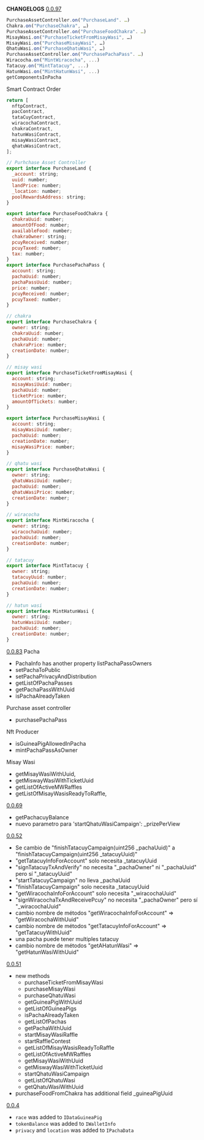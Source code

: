 **CHANGELOGS**
<u>0.0.97</u>

```js
PurchaseAssetController.on("PurchaseLand". …)
Chakra.on("PurchaseChakra", …)
PurchaseAssetController.on("PurchaseFoodChakra". …)
MisayWasi.on("PurchaseTicketFromMisayWasi", …)
MisayWasi.on("PurchaseMisayWasi", …)
QhatuWasi.on("PurchaseQhatuWasi", …)
PurchaseAssetController.on("PurchasePachaPass". …)
Wiracocha.on("MintWiracocha", ...)
Tatacuy.on("MintTatacuy", ...)
HatunWasi.on("MintHatunWasi", ...)
getComponentsInPacha
```

Smart Contract Order

```js
return [
  nftpContract,
  pacContract,
  tataCuyContract,
  wiracochaContract,
  chakraContract,
  hatunWasiContract,
  misayWasiContract,
  qhatuWasiContract,
];
```

```js
// Purhchase Asset Controller
export interface PurchaseLand {
  _account: string;
  uuid: number;
  landPrice: number;
  _location: number;
  poolRewardsAddress: string;
}

export interface PurchaseFoodChakra {
  chakraUuid: number;
  amountOfFood: number;
  availableFood: number;
  chakraOwner: string;
  pcuyReceived: number;
  pcuyTaxed: number;
  tax: number;
}
export interface PurchasePachaPass {
  account: string;
  pachaUuid: number;
  pachaPassUuid: number;
  price: number;
  pcuyReceived: number;
  pcuyTaxed: number;
}

// chakra
export interface PurchaseChakra {
  owner: string;
  chakraUuid: number;
  pachaUuid: number;
  chakraPrice: number;
  creationDate: number;
}

// misay wasi
export interface PurchaseTicketFromMisayWasi {
  account: string;
  misayWasiUuid: number;
  pachaUuid: number;
  ticketPrice: number;
  amountOfTickets: number;
}

export interface PurchaseMisayWasi {
  account: string;
  misayWasiUuid: number;
  pachaUuid: number;
  creationDate: number;
  misayWasiPrice: number;
}

// qhatu wasi
export interface PurchaseQhatuWasi {
  owner: string;
  qhatuWasiUuid: number;
  pachaUuid: number;
  qhatuWasiPrice: number;
  creationDate: number;
}

// wiracocha
export interface MintWiracocha {
  owner: string;
  wiracochaUuid: number;
  pachaUuid: number;
  creationDate: number;
}

// tatacuy
export interface MintTatacuy {
  owner: string;
  tatacuyUuid: number;
  pachaUuid: number;
  creationDate: number;
}

// hatun wasi
export interface MintHatunWasi {
  owner: string;
  hatunWasiUuid: number;
  pachaUuid: number;
  creationDate: number;
}
```

<u>0.0.83</u>
Pacha

- PachaInfo has another property listPachaPassOwners
- setPachaToPublic
- setPachaPrivacyAndDistribution
- getListOfPachaPasses
- getPachaPassWithUuid
- isPachaAlreadyTaken

Purchase asset controller

- purchasePachaPass

Nft Producer

- isGuineaPigAllowedInPacha
- mintPachaPassAsOwner

Misay Wasi

- getMisayWasiWithUuid,
- getMiswayWasiWithTicketUuid
- getListOfActiveMWRaffles
- getListOfMisayWasisReadyToRaffle,

<u>0.0.69</u>

- getPachacuyBalance
- nuevo parametro para 'startQhatuWasiCampaign': \_prizePerView

<u>0.0.52</u>

- Se cambio de "finishTatacuyCampaign(uint256 \_pachaUuid)" a "finishTatacuyCampaign(uint256 \_tatacuyUuid)"
- "getTatacuyInfoForAccount" solo necesita \_tatacuyUuid
- "signTatacuyTxAndVerify" no necesita "\_pachaOwner" ni "\_pachaUuid" pero sí "\_tatacuyUuid"
- "startTatacuyCampaign" no lleva \_pachaUuid
- "finishTatacuyCampaign" solo necesita \_tatacuyUuid
- "getWiracochaInfoForAccount" solo necesita "\_wiracochaUuid"
- "signWiracochaTxAndReceivePcuy" no necesita "\_pachaOwner" pero sí "\_wiracochaUuid"
- cambio nombre de métodos "getWiracochaInfoForAccount" => "getWiracochaWithUuid"
- cambio nombre de métodos "getTatacuyInfoForAccount" => "getTatacuyWithUuid"
- una pacha puede tener multiples tatacuy
- cambio nombre de métodos "getAHatunWasi" => "getHatunWasiWithUuid"

<u>0.0.51</u>

- new methods
  - purchaseTicketFromMisayWasi
  - purchaseMisayWasi
  - purchaseQhatuWasi
  - getGuineaPigWithUuid
  - getListOfGuineaPigs
  - isPachaAlreadyTaken
  - getListOfPachas
  - getPachaWithUuid
  - startMisayWasiRaffle
  - startRaffleContest
  - getListOfMisayWasisReadyToRaffle
  - getListOfActiveMWRaffles
  - getMisayWasiWithUuid
  - getMiswayWasiWithTicketUuid
  - startQhatuWasiCampaign
  - getListOfQhatuWasi
  - getQhatuWasiWithUuid
- purchaseFoodFromChakra has additional field \_guineaPigUuid

<u>0.0.4</u>

- `race` was added to `IDataGuineaPig`
- `tokenBalance` was added to `IWalletInfo`
- `privacy` and `location` was added to `IPachaData`

